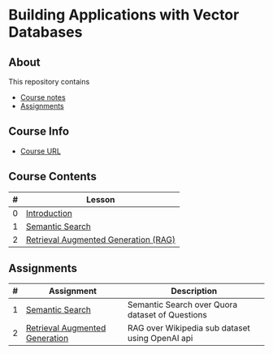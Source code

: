 # Building Applications with Vector Databases

## About

This repository contains

- [Course notes](#course-contents)
- [Assignments](#assignments)

## Course Info

- [Course URL](https://www.deeplearning.ai/short-courses/building-applications-vector-databases/)

## Course Contents

|#|Lesson    |
|-|----------|
|0|[Introduction](./notes/Lesson_0.md)|
|1|[Semantic Search](./notes/Lesson_1.md)|
|2|[Retrieval Augmented Generation (RAG)](./notes/Lesson_2.md)|

## Assignments

|#|Assignment|Description|
|-|----------|-----------|
|1|[Semantic Search](./notes/Lesson_1.md#notebook)|Semantic Search over Quora dataset of Questions|
|2|[Retrieval Augmented Generation](./notes/Lesson_2.md#notebook)|RAG over Wikipedia sub dataset using OpenAI api|
